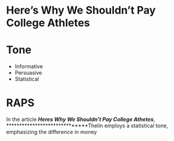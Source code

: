 # Here’s Why We Shouldn’t Pay College Athletes

# Tone

- Informative
- Persuasive
- Statistical

# RAPS

In the article ***************Heres Why We Shouldn’t Pay College Athetes***************, ******************************Thelin employs a statistical tone, emphasizing the difference in money